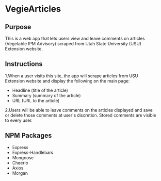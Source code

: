 # VegieArticles

## Purpose
This is a web app that lets users view and leave comments on articles (Vegetable IPM Advisory) scraped from Utah State University (USU) Extension website.

## Instructions
1.When a user visits this site, the app will scrape articles from USU Extension website and display the following on the main page:
* Headline (title of the article)
* Summary (summary of the article)
* URL (URL to the article)

2.Users will be able to leave comments on the articles displayed and save or delete those comments at user's discretion. Stored comments are visible to every user.

## NPM Packages
* Express
* Express-Handlebars
* Mongoose
* Cheerio
* Axios
* Morgan